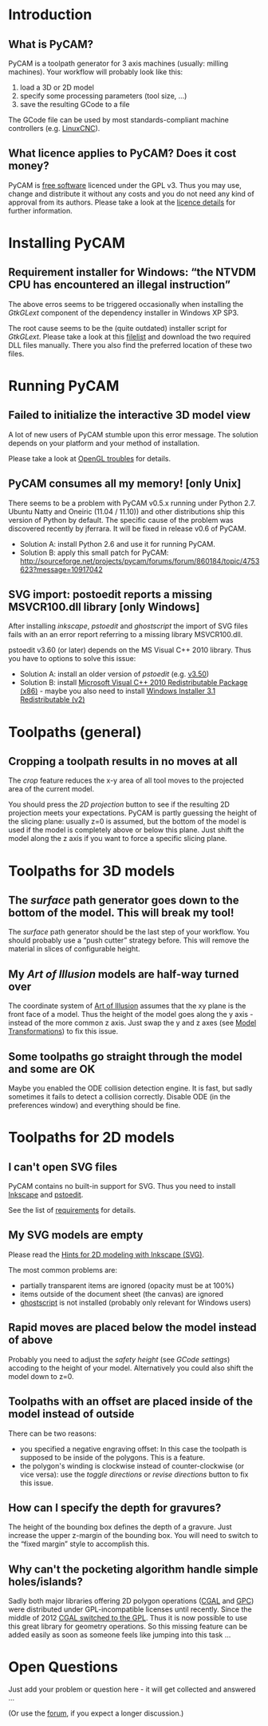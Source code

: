 Introduction
============

What is PyCAM?
--------------

PyCAM is a toolpath generator for 3 axis machines (usually: milling
machines). Your workflow will probably look like this:

1.  load a 3D or 2D model
2.  specify some processing parameters (tool size, ...)
3.  save the resulting GCode to a file

The GCode file can be used by most standards-compliant machine
controllers (e.g. [LinuxCNC](http://www.linuxcnc.org/)).

What licence applies to PyCAM? Does it cost money?
--------------------------------------------------

PyCAM is [free software](http://www.gnu.org/philosophy/free-sw.html)
licenced under the GPL v3. Thus you may use, change and distribute it
without any costs and you do not need any kind of approval from its
authors. Please take a look at the [licence
details](http://www.gnu.org/licenses/gpl.html) for further information.

Installing PyCAM
================

Requirement installer for Windows: “the NTVDM CPU has encountered an illegal instruction”
-----------------------------------------------------------------------------------------

The above erros seems to be triggered occasionally when installing the
*GtkGLext* component of the dependency installer in Windows XP SP3.

The root cause seems to be the (quite outdated) installer script for
*GtkGLext*. Please take a look at this
[filelist](http://sourceforge.net/projects/pycam/files/dependency-installer/win32/external_binaries/gtkglext/)
and download the two required DLL files manually. There you also find
the preferred location of these two files.

Running PyCAM
=============

Failed to initialize the interactive 3D model view
--------------------------------------------------

A lot of new users of PyCAM stumble upon this error message. The
solution depends on your platform and your method of installation.

Please take a look at [OpenGL troubles](opengl-troubles) for
details.

PyCAM consumes all my memory! \[only Unix\]
-------------------------------------------

There seems to be a problem with PyCAM v0.5.x running under Python 2.7.
Ubuntu Natty and Oneiric (11.04 / 11.10)) and other distributions ship
this version of Python by default. The specific cause of the problem was
discovered recently by jferrara. It will be fixed in release v0.6 of
PyCAM.

* Solution A: install Python 2.6 and use it for running PyCAM.
* Solution B: apply this small patch for PyCAM: <http://sourceforge.net/projects/pycam/forums/forum/860184/topic/4753623?message=10917042>

SVG import: postoedit reports a missing MSVCR100.dll library \[only Windows\]
-----------------------------------------------------------------------------

After installing *inkscape*, *pstoedit* and *ghostscript* the import of
SVG files fails with an an error report referring to a missing library
MSVCR100.dll.

pstoedit v3.60 (or later) depends on the MS Visual C++ 2010 library.
Thus you have to options to solve this issue:

* Solution A: install an older version of *pstoedit* (e.g. [v3.50](http://sourceforge.net/projects/pstoedit/files/pstoedit/3.50/))
* Solution B: install [Microsoft Visual C++ 2010 Redistributable Package (x86)](http://www.microsoft.com/download/en/details.aspx?id=5555) - maybe you also need to install [Windows Installer 3.1 Redistributable (v2)](http://www.microsoft.com/download/en/details.aspx?displaylang=en&id=25)

Toolpaths (general)
===================

Cropping a toolpath results in no moves at all
----------------------------------------------

The *crop* feature reduces the x-y area of all tool moves to the
projected area of the current model.

You should press the *2D projection* button to see if the resulting 2D
projection meets your expectations. PyCAM is partly guessing the height
of the slicing plane: usually z=0 is assumed, but the bottom of the
model is used if the model is completely above or below this plane. Just
shift the model along the z axis if you want to force a specific slicing
plane.

Toolpaths for 3D models
=======================

The *surface* path generator goes down to the bottom of the model. This will break my tool!
-------------------------------------------------------------------------------------------

The *surface* path generator should be the last step of your workflow.
You should probably use a “push cutter” strategy before. This will
remove the material in slices of configurable height.

My *Art of Illusion* models are half-way turned over
----------------------------------------------------

The coordinate system of [Art of Illusion](http://artofillusion.org/)
assumes that the xy plane is the front face of a model. Thus the height
of the model goes along the y axis - instead of the more common z axis.
Just swap the y and z axes (see 
[Model Transformations](model-transformations)) to fix this issue.

Some toolpaths go straight through the model and some are OK
------------------------------------------------------------

Maybe you enabled the ODE collision detection engine. It is fast, but
sadly sometimes it fails to detect a collision correctly. Disable ODE
(in the preferences window) and everything should be fine.

Toolpaths for 2D models
=======================

I can't open SVG files
----------------------

PyCAM contains no built-in support for SVG. Thus you need to install
[Inkscape](http://inkscape.org) and
[pstoedit](http://www.pstoedit.net/pstoedit).

See the list of
[requirements](requirements#Optional_external_programs) for
details.

My SVG models are empty
-----------------------

Please read the [Hints for 2D modeling with Inkscape (SVG)](2d-inkscape-svg.md).

The most common problems are:

-   partially transparent items are ignored (opacity must be at 100%)
-   items outside of the document sheet (the canvas) are ignored
-   [ghostscript](http://pages.cs.wisc.edu/~ghost/) is not installed
    (probably only relevant for Windows users)

Rapid moves are placed below the model instead of above
-------------------------------------------------------

Probably you need to adjust the *safety height* (see *GCode settings*)
accoding to the height of your model. Alternatively you could also shift
the model down to z=0.

Toolpaths with an offset are placed inside of the model instead of outside
--------------------------------------------------------------------------

There can be two reasons:

* you specified a negative engraving offset: In this case the toolpath is supposed to be inside of the polygons. This is a feature.
* the polygon's winding is clockwise instead of counter-clockwise (or vice versa): use the *toggle directions* or *revise directions* button to fix this issue.

How can I specify the depth for gravures?
-----------------------------------------

The height of the bounding box defines the depth of a gravure. Just
increase the upper z-margin of the bounding box. You will need to switch
to the “fixed margin” style to accomplish this.

Why can't the pocketing algorithm handle simple holes/islands?
--------------------------------------------------------------

Sadly both major libraries offering 2D polygon operations
([CGAL](http://www.cgal.org/) and
[GPC](http://www.cs.man.ac.uk/~toby/alan/software/)) were distributed
under GPL-incompatible licenses until recently. Since the middle of 2012
[CGAL switched to the GPL](http://www.cgal.org/license.html). Thus it is
now possible to use this great library for geometry operations. So this
missing feature can be added easily as soon as someone feels like
jumping into this task ...

Open Questions
==============

Just add your problem or question here - it will get collected and
answered ...

(Or use the
[forum](http://sourceforge.net/projects/pycam/forums/forum/860184), if
you expect a longer discussion.)
